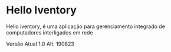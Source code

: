 # Hello Iventory
Hello iventory, é uma aplicação para gerenciamento integrado de computadores interligados em rede

Versão Atual 1.0 Alt. 190823
